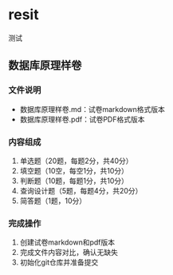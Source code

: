 # resit
测试

## 数据库原理样卷

### 文件说明
- 数据库原理样卷.md：试卷markdown格式版本
- 数据库原理样卷.pdf：试卷PDF格式版本

### 内容组成
1. 单选题（20题，每题2分，共40分）
2. 填空题（10空，每空1分，共10分）
3. 判断题（10题，每题1分，共10分）
4. 查询设计题（5题，每题4分，共20分）
5. 简答题（1题，10分）

### 完成操作
1. 创建试卷markdown和pdf版本
2. 完成文件内容对比，确认无缺失
3. 初始化git仓库并准备提交
